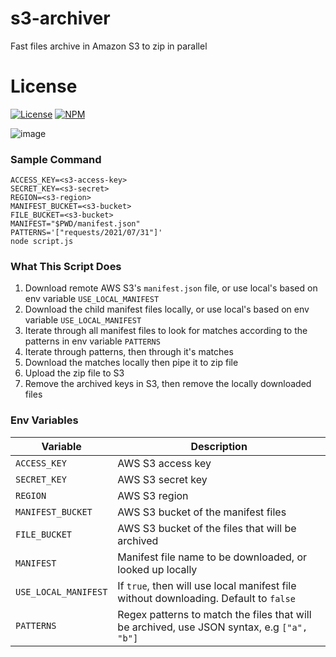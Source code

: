 # s3-archiver
Fast files archive in Amazon S3 to zip in parallel

# License

[![License](https://img.shields.io/badge/License-MIT-blue.svg)](https://opensource.org/licenses/MIT)
[![NPM](https://badge.fury.io/js/@suhendra%2Fs3-zip.svg)](https://www.npmjs.com/package/@suhendra/s3-zip)

![image](https://github.com/sam-adam/s3-zip/assets/2836541/0a0bc750-ac21-440c-8099-008b15f62c1f)

### Sample Command
```
ACCESS_KEY=<s3-access-key>
SECRET_KEY=<s3-secret>
REGION=<s3-region>
MANIFEST_BUCKET=<s3-bucket>
FILE_BUCKET=<s3-bucket>
MANIFEST="$PWD/manifest.json"
PATTERNS='["requests/2021/07/31"]' 
node script.js
```

### What This Script Does

1. Download remote AWS S3's `manifest.json` file, or use local's based on env variable `USE_LOCAL_MANIFEST`
2. Download the child manifest files locally, or use local's based on env variable `USE_LOCAL_MANIFEST`
3. Iterate through all manifest files to look for matches according to the patterns in env variable `PATTERNS`
4. Iterate through patterns, then through it's matches
5. Download the matches locally then pipe it to zip file
6. Upload the zip file to S3
7. Remove the archived keys in S3, then remove the locally downloaded files

### Env Variables

| Variable | Description |
| --- | --- |
| `ACCESS_KEY` | AWS S3 access key |
| `SECRET_KEY` | AWS S3 secret key |
| `REGION` | AWS S3 region |
| `MANIFEST_BUCKET` | AWS S3 bucket of the manifest files |
| `FILE_BUCKET` | AWS S3 bucket of the files that will be archived  |
| `MANIFEST` | Manifest file name to be downloaded, or looked up locally  |
| `USE_LOCAL_MANIFEST` | If `true`, then will use local manifest file without downloading. Default to `false`  |
| `PATTERNS` | Regex patterns to match the files that will be archived, use JSON syntax, e.g `["a", "b"]`  |
